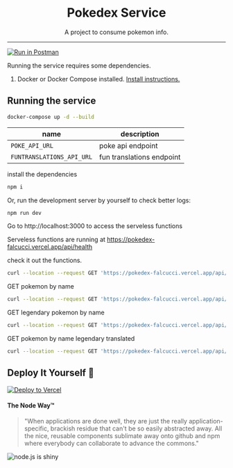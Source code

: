 <h1 align="center">Pokedex Service</h1>

<p align="center">A project to consume pokemon info.</p> 


___
[![Run in Postman](https://run.pstmn.io/button.svg)](https://api.postman.com/collections/3410852-47bdc30e-6c81-4084-ab8b-cb3ae29e8c82?access_key=PMAT-01GJG5GYFA5NGWGVAFKCW1GN53)


Running the service requires some dependencies.

1. Docker or Docker Compose installed. [Install instructions.](https://docs.docker.com/get-docker/)

## Running the service

```bash
docker-compose up -d --build
```

| name | description |
| ---- | ----------- |
| `POKE_API_URL`  | poke api endpoint |
| `FUNTRANSLATIONS_API_URL`   | fun translations endpoint |

install the dependencies

```bash
npm i
```

Or, run the development server by yourself to check better logs:
```bash
npm run dev
```

Go to http://localhost:3000 to access the serveless functions

Serveless functions are running at https://pokedex-falcucci.vercel.app/api/health

check it out the functions.
```bash
curl --location --request GET 'https://pokedex-falcucci.vercel.app/api/health'
```

GET pokemon by name
```bash
curl --location --request GET 'https://pokedex-falcucci.vercel.app/api/pokemon/ditto'
```

GET legendary pokemon by name

```bash
curl --location --request GET 'https://pokedex-falcucci.vercel.app/api/pokemon/mewtwo'
```

GET pokemon by name legendary translated
```bash
curl --location --request GET 'https://pokedex-falcucci.vercel.app/api/pokemon/translated/mewtwo'
```

## Deploy It Yourself 🎉

[![Deploy to Vercel](https://vercel.com/button)](https://vercel.com/import/project?template=https://github.com/falcucci/pokedex)


#### The Node Way&trade;

> "When applications are done well, they are just the really application-specific, brackish residue that can't be so easily abstracted away. All the nice, reusable components sublimate away onto github and npm where everybody can collaborate to advance the commons."

![node.js is shiny](https://feross.net/x/node2.gif)
